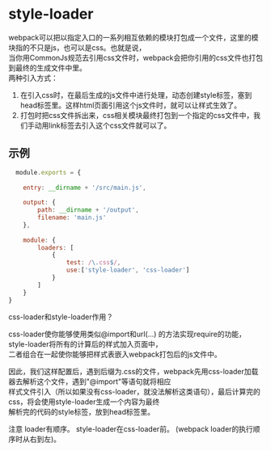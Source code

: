 # style-loader

webpack可以把以指定入口的一系列相互依赖的模块打包成一个文件，这里的模块指的不只是js，也可以是css。也就是说，   
当你用CommonJs规范去引用css文件时，webpack会把你引用的css文件也打包到最终的生成文件中里。  
两种引入方式：   
  1. 在引入css时，在最后生成的js文件中进行处理，动态创建style标签，塞到head标签里。这样html页面引用这个js文件时，就可以让样式生效了。  
  2. 打包时把css文件拆出来，css相关模块最终打包到一个指定的css文件中，我们手动用link标签去引入这个css文件就可以了。

## 示例

```js
  module.exports = {  
  
    entry: __dirname + '/src/main.js',  
  
    output: {  
        path: __dirname + '/output',  
        filename: 'main.js'  
    },  
  
    module: {  
        loaders: [  
            {  
                test: /\.css$/,  
                use:['style-loader', 'css-loader']
            }  
        ]  
    }  
} 

```


css-loader和style-loader作用？  

css-loader使你能够使用类似@import和url(...) 的方法实现require的功能，style-loader将所有的计算后的样式加入页面中，  
二者组合在一起使你能够把样式表嵌入webpack打包后的js文件中。  

因此，我们这样配置后，遇到后缀为.css的文件，webpack先用css-loader加载器去解析这个文件，遇到"@import"等语句就将相应  
样式文件引入（所以如果没有css-loader，就没法解析这类语句），最后计算完的css，将会使用style-loader生成一个内容为最终  
解析完的代码的style标签，放到head标签里。  

注意 loader有顺序。  style-loader在css-loader前。 (webpack loader的执行顺序时从右到左)。 